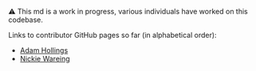 :warning: This md is a work in progress, various individuals have worked on this codebase. 

Links to contributor GitHub pages so far (in alphabetical order):
- [Adam Hollings](https://github.com/AdamHollings)
- [Nickie Wareing](https://github.com/nickiewareing)

